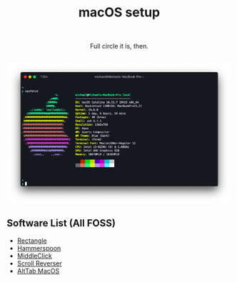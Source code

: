 <div align="center">
<h1>macOS setup</h1>
<br>
<p>Full circle it is, then.</p>
<br>
<img src="./neofetch.png" style="width:500px"/>
<br>
</div>

## Software List (All FOSS)

- [Rectangle](https://github.com/rxhanson/Rectanglehttps://github.com/rxhanson/Rectangle)
- [Hammerspoon](https://www.hammerspoon.org/)
- [MiddleClick](https://github.com/artginzburg/MiddleClick-BigSur)
- [Scroll Reverser](https://github.com/pilotmoon/Scroll-Reverser)
- [AltTab MacOS](https://github.com/lwouis/alt-tab-macos)

